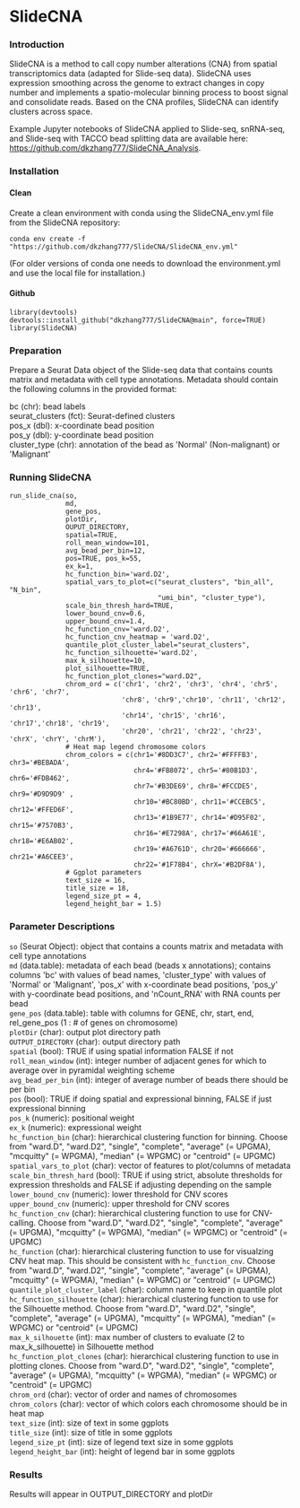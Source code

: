 # SlideCNA 

### Introduction
SlideCNA is a method to call copy number alterations (CNA) from spatial transcriptomics data (adapted for Slide-seq data). SlideCNA uses expression smoothing across the genome to extract changes in copy number and implements a spatio-molecular binning process to boost signal and consolidate reads. Based on the CNA profiles, SlideCNA can identify clusters across space. 

Example Jupyter notebooks of SlideCNA applied to Slide-seq, snRNA-seq, and Slide-seq with TACCO bead splitting data are available here: https://github.com/dkzhang777/SlideCNA_Analysis.

### Installation

#### Clean

Create a clean environment with conda using the SlideCNA_env.yml file from the SlideCNA repository:
```
conda env create -f "https://github.com/dkzhang777/SlideCNA/SlideCNA_env.yml"
```
(For older versions of conda one needs to download the environment.yml and use the local file for installation.)

#### Github
```
library(devtools)
devtools::install_github("dkzhang777/SlideCNA@main", force=TRUE)
library(SlideCNA)
```
### Preparation
Prepare a Seurat Data object of the Slide-seq data that contains counts matrix and metadata with cell type annotations. Metadata should contain the following columns in the provided format:

bc (chr): bead labels \
seurat_clusters (fct): Seurat-defined clusters\
pos_x (dbl): x-coordinate bead position\
pos_y (dbl): y-coordinate bead position\
cluster_type (chr): annotation of the bead as 'Normal' (Non-malignant) or 'Malignant'
    
### Running SlideCNA
```
run_slide_cna(so, 
              md, 
              gene_pos,
              plotDir,
              OUPUT_DIRECTORY,
              spatial=TRUE,
              roll_mean_window=101,
              avg_bead_per_bin=12, 
              pos=TRUE, pos_k=55, 
              ex_k=1, 
              hc_function_bin='ward.D2', 
              spatial_vars_to_plot=c("seurat_clusters", "bin_all", "N_bin", 
                                     "umi_bin", "cluster_type"),
              scale_bin_thresh_hard=TRUE, 
              lower_bound_cnv=0.6, 
              upper_bound_cnv=1.4, 
              hc_function_cnv='ward.D2', 
              hc_function_cnv_heatmap = 'ward.D2',
              quantile_plot_cluster_label="seurat_clusters", 
              hc_function_silhouette='ward.D2',
              max_k_silhouette=10, 
              plot_silhouette=TRUE, 
              hc_function_plot_clones="ward.D2", 
              chrom_ord = c('chr1', 'chr2', 'chr3', 'chr4', 'chr5', 'chr6', 'chr7', 
                            'chr8', 'chr9','chr10', 'chr11', 'chr12', 'chr13', 
                            'chr14', 'chr15', 'chr16', 'chr17','chr18', 'chr19', 
                            'chr20', 'chr21', 'chr22', 'chr23', 'chrX', 'chrY', 'chrM'),
              # Heat map legend chromosome colors
              chrom_colors = c(chr1='#8DD3C7', chr2='#FFFFB3', chr3='#BEBADA', 
                               chr4='#FB8072', chr5='#80B1D3', chr6='#FDB462', 
                               chr7='#B3DE69', chr8='#FCCDE5', chr9='#D9D9D9' , 
                               chr10='#BC80BD', chr11='#CCEBC5', chr12='#FFED6F', 
                               chr13='#1B9E77', chr14='#D95F02', chr15='#7570B3', 
                               chr16='#E7298A', chr17='#66A61E', chr18='#E6AB02', 
                               chr19='#A6761D', chr20='#666666', chr21='#A6CEE3', 
                               chr22='#1F78B4', chrX='#B2DF8A'),
              # Ggplot parameters
              text_size = 16,
              title_size = 18,
              legend_size_pt = 4,
              legend_height_bar = 1.5)
```

### Parameter Descriptions

`so` (Seurat Object): object that contains a counts matrix and metadata with cell type annotations \
`md` (data.table): metadata of each bead (beads x annotations); contains columns 'bc' with values of bead names, 'cluster_type' with values of 'Normal' or 'Malignant', 'pos_x' with x-coordinate bead positions, 'pos_y' with y-coordinate bead positions, and 'nCount_RNA' with RNA counts per bead \
`gene_pos` (data.table): table with columns for GENE, chr, start, end, rel_gene_pos (1 : # of genes on chromosome)\
`plotDir` (char): output plot directory path\
`OUTPUT_DIRECTORY` (char): output directory path\
`spatial` (bool): TRUE if using spatial information FALSE if not\
`roll_mean_window` (int): integer number of adjacent genes for which to average over in pyramidal weighting scheme\
`avg_bead_per_bin` (int): integer of average number of beads there should be per bin \
`pos` (bool): TRUE if doing spatial and expressional binning, FALSE if just expressional binning\
`pos_k` (numeric): positional weight\
`ex_k` (numeric): expressional weight\
`hc_function_bin` (char): hierarchical clustering function for binning. Choose from "ward.D", "ward.D2", "single", "complete", "average" (= UPGMA), "mcquitty" (= WPGMA), "median" (= WPGMC) or "centroid" (= UPGMC)\
`spatial_vars_to_plot` (char): vector of features to plot/columns of metadata\
`scale_bin_thresh_hard` (bool): TRUE if using strict, absolute thresholds for expression thresholds and FALSE if adjusting depending on the sample\
`lower_bound_cnv` (numeric): lower threshold for CNV scores\
`upper_bound_cnv` (numeric): upper threshold for CNV scores \
`hc_function_cnv` (char): hierarchical clustering function to use for CNV-calling. Choose from "ward.D", "ward.D2", "single", "complete", "average" (= UPGMA), "mcquitty" (= WPGMA), "median" (= WPGMC) or "centroid" (= UPGMC)\
`hc_function` (char): hierarchical clustering function to use for visualzing CNV heat map. This should be consistent with `hc_function_cnv`. Choose from "ward.D", "ward.D2", "single", "complete", "average" (= UPGMA), "mcquitty" (= WPGMA), "median" (= WPGMC) or "centroid" (= UPGMC)\
`quantile_plot_cluster_label` (char): column name to keep in quantile plot\
`hc_function_silhouette` (char): hierarchical clustering function to use for the Silhouette method. Choose from "ward.D", "ward.D2", "single", "complete", "average" (= UPGMA), "mcquitty" (= WPGMA), "median" (= WPGMC) or "centroid" (= UPGMC)\
`max_k_silhouette` (int): max number of clusters to evaluate (2 to max_k_silhouette) in Silhouette method\
`hc_function_plot_clones` (char): hierarchical clustering function to use in plotting clones. Choose from "ward.D", "ward.D2", "single", "complete", "average" (= UPGMA), "mcquitty" (= WPGMA), "median" (= WPGMC) or "centroid" (= UPGMC)\
`chrom_ord` (char):  vector of order and names of chromosomes\
`chrom_colors` (char): vector of which colors each chromosome should be in heat map\
`text_size` (int): size of text in some ggplots\
`title_size` (int): size of title in some ggplots\
`legend_size_pt` (int): size of legend text size in some ggplots\
`legend_height_bar` (int): height of legend bar in some ggplots

### Results
Results will appear in OUTPUT_DIRECTORY and plotDir
